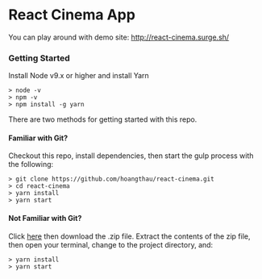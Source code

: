 # React Cinema App

You can play around with demo site: http://react-cinema.surge.sh/

### Getting Started
Install Node v9.x or higher and install Yarn

```
> node -v
> npm -v
> npm install -g yarn

```

There are two methods for getting started with this repo.

#### Familiar with Git?
Checkout this repo, install dependencies, then start the gulp process with the following:

```
> git clone https://github.com/hoangthau/react-cinema.git
> cd react-cinema
> yarn install
> yarn start
```

#### Not Familiar with Git?
Click [here](https://github.com/hoangthau/react-cinema) then download the .zip file.  Extract the contents of the zip file, then open your terminal, change to the project directory, and:

```
> yarn install
> yarn start
```
